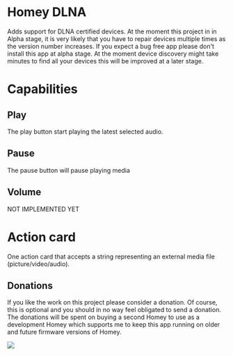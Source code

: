 # Homey DLNA

Adds support for DLNA certified devices. At the moment this project in in Alpha stage, it is very likely that you have to repair devices multiple times as the version number increases. If you expect a bug free app please don't install this app at alpha stage. At the moment device discovery might take minutes to find all your devices this will be improved at a later stage.

# Capabilities

## Play
The play button start playing the latest selected audio.

## Pause
The pause button will pause playing media

## Volume
NOT IMPLEMENTED YET

# Action card

One action card that accepts a string representing an external media file (picture/video/audio).


## Donations
If you like the work on this project please consider a donation. Of course, this is optional and you should in no way feel obligated to send a donation.  The donations will be spent on buying a second Homey to use as a development Homey which supports me to keep this app running on older and future firmware versions of Homey.

[<img src="https://www.paypalobjects.com/en_GB/i/btn/btn_donate_SM.gif">](https://www.paypal.com/cgi-bin/webscr?cmd=_s-xclick&hosted_button_id=8LWS6UKUCHJNC)
